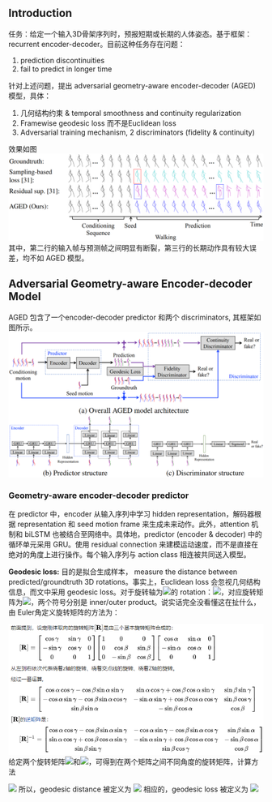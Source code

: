 ## Introduction ##

  任务：给定一个输入3D骨架序列时，预报短期或长期的人体姿态。基于框架：recurrent encoder-decoder。目前这种任务存在问题：
  1. prediction discontinuities
  2. fail to predict in longer time  

针对上述问题，提出 adversarial geometry-aware encoder-decoder (AGED) 模型，具体：
  1. 几何结构约束 & temporal smoothness and continuity regularization
  2. Framewise geodesic loss 而不是Euclidean loss
  3. Adversarial training mechanism, 2 discriminators (fidelity & continuity)
  
效果如图
![image](https://github.com/limaosen0/Paper-Talk/blob/master/paper-note/ECCV2018/Adversarial%20Geometry-Aware%20Human%20Motion%20Prediction/images/fig1.jpg)
其中，第二行的输入帧与预测帧之间明显有断裂，第三行的长期动作具有较大误差，均不如 AGED 模型。

## Adversarial Geometry-aware Encoder-decoder Model ##
AGED 包含了一个encoder-decoder predictor 和两个 discriminators, 其框架如图所示。
![image](https://github.com/limaosen0/Paper-Talk/blob/master/paper-note/ECCV2018/Adversarial%20Geometry-Aware%20Human%20Motion%20Prediction/images/fig2.jpg)
### Geometry-aware encoder-decoder predictor ###
在 predictor 中，encoder 从输入序列中学习 hidden representation，解码器根据 representation 和 seed motion frame 来生成未来动作。此外，attention 机制和 biLSTM 也被结合至网络中。具体地，predictor (encoder & decoder) 中的循环单元采用 GRU。使用 residual connection 来建模运动速度，而不是直接在绝对的角度上进行操作。每个输入序列与 action class 相连被共同送入模型。

**Geodesic loss:** 目的是拟合生成样本， measure the distance between predicted/groundtruth 3D rotations。事实上，Euclidean loss 会忽视几何结构信息，而文中采用 geodesic loss。对于旋转轴为<img src="http://latex.codecogs.com/gif.latex? \mathbf{u}=(u_1, u_2, u_3)^{\rm{T}}" />的 rotation：<img src="http://latex.codecogs.com/gif.latex? \mathbf{\theta}=(\alpha, \beta, \gamma)" />，对应旋转矩阵为<img src="http://latex.codecogs.com/gif.latex? \mathbf{R}=[\mathbf{\theta} \cdot \mathbf{u}]_{\times}" />，两个符号分别是 inner/outer product。说实话完全没看懂这在扯什么，由 Euler角定义旋转矩阵的方法为：

![image](https://github.com/limaosen0/Paper-Talk/blob/master/paper-note/ECCV2018/Adversarial%20Geometry-Aware%20Human%20Motion%20Prediction/images/fig3.jpg)
给定两个旋转矩阵<img src="http://latex.codecogs.com/gif.latex? \mathbf{R}" />和<img src="http://latex.codecogs.com/gif.latex? \hat{\mathbf{R}}" />，可得到在两个矩阵之间不同角度的旋转矩阵，计算方法

<img src="http://latex.codecogs.com/gif.latex? \log\hat{\mathbf{R}}\mathbf{R}^{\rm{T}}=A\frac{arcsin(\|A\|_2)}{\|A\|_2}" />
所以，geodesic distance 被定义为

<img src="http://latex.codecogs.com/gif.latex? \mathbf{d}_G(\hat{\mathbf{R}},\mathbf{R})=\|\log\hat{\mathbf{R}}\mathbf{R}^{\rm{T}}\|_2" />
相应的，geodesic loss 被定义为

<img src="http://latex.codecogs.com/gif.latex? \mathcal{L}_{geo}=\sum_{j=n+1}^{n+m}\sum_{k=1}^{K/3}\mathbf{d}_G(\hat{\mathbf{R}}_j^k,\mathbf{R}_j^k)" />


